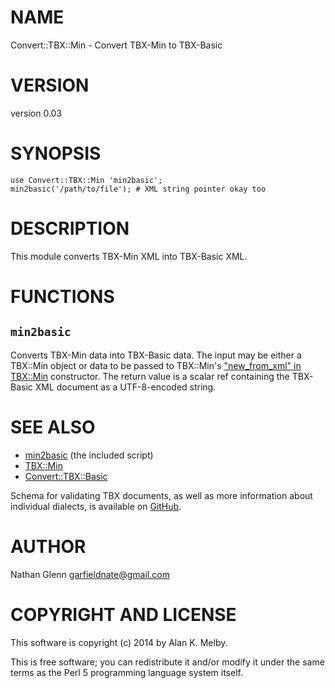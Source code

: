 # NAME

Convert::TBX::Min - Convert TBX-Min to TBX-Basic

# VERSION

version 0.03

# SYNOPSIS

	use Convert::TBX::Min 'min2basic';
	min2basic('/path/to/file'); # XML string pointer okay too

# DESCRIPTION

This module converts TBX-Min XML into TBX-Basic XML.

# FUNCTIONS

## `min2basic`

Converts TBX-Min data into TBX-Basic data. The input may be either
a TBX::Min object or data to be passed to TBX::Min's
["new\_from\_xml" in TBX::Min](http://search.cpan.org/perldoc?TBX::Min#new\_from\_xml) constructor. The return value is a scalar
ref containing the TBX-Basic XML document as a UTF-8-encoded string.

# SEE ALSO

- [min2basic](http://search.cpan.org/perldoc?min2basic) (the included script)
- [TBX::Min](http://search.cpan.org/perldoc?TBX::Min)
- [Convert::TBX::Basic](http://search.cpan.org/perldoc?Convert::TBX::Basic)

Schema for validating TBX documents, as well as more information
about individual dialects, is available on
[GitHub](https://github.com/byutrg/TBX-Spec).

# AUTHOR

Nathan Glenn <garfieldnate@gmail.com>

# COPYRIGHT AND LICENSE

This software is copyright (c) 2014 by Alan K. Melby.

This is free software; you can redistribute it and/or modify it under
the same terms as the Perl 5 programming language system itself.
